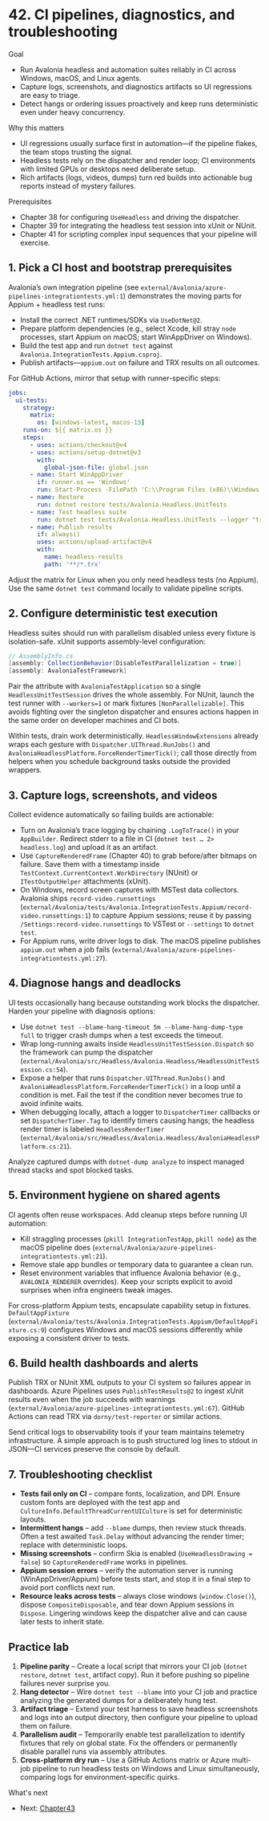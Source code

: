 # 42. CI pipelines, diagnostics, and troubleshooting

Goal
- Run Avalonia headless and automation suites reliably in CI across Windows, macOS, and Linux agents.
- Capture logs, screenshots, and diagnostics artifacts so UI regressions are easy to triage.
- Detect hangs or ordering issues proactively and keep runs deterministic even under heavy concurrency.

Why this matters
- UI regressions usually surface first in automation—if the pipeline flakes, the team stops trusting the signal.
- Headless tests rely on the dispatcher and render loop; CI environments with limited GPUs or desktops need deliberate setup.
- Rich artifacts (logs, videos, dumps) turn red builds into actionable bug reports instead of mystery failures.

Prerequisites
- Chapter 38 for configuring `UseHeadless` and driving the dispatcher.
- Chapter 39 for integrating the headless test session into xUnit or NUnit.
- Chapter 41 for scripting complex input sequences that your pipeline will exercise.

## 1. Pick a CI host and bootstrap prerequisites

Avalonia’s own integration pipeline (see `external/Avalonia/azure-pipelines-integrationtests.yml:1`) demonstrates the moving parts for Appium + headless test runs:

- Install the correct .NET runtimes/SDKs via `UseDotNet@2`.
- Prepare platform dependencies (e.g., select Xcode, kill stray `node` processes, start Appium on macOS; start WinAppDriver on Windows).
- Build the test app and run `dotnet test` against `Avalonia.IntegrationTests.Appium.csproj`.
- Publish artifacts—`appium.out` on failure and TRX results on all outcomes.

For GitHub Actions, mirror that setup with runner-specific steps:

```yaml
jobs:
  ui-tests:
    strategy:
      matrix:
        os: [windows-latest, macos-13]
    runs-on: ${{ matrix.os }}
    steps:
      - uses: actions/checkout@v4
      - uses: actions/setup-dotnet@v3
        with:
          global-json-file: global.json
      - name: Start WinAppDriver
        if: runner.os == 'Windows'
        run: Start-Process -FilePath 'C:\\Program Files (x86)\\Windows Application Driver\\WinAppDriver.exe'
      - name: Restore
        run: dotnet restore tests/Avalonia.Headless.UnitTests
      - name: Test headless suite
        run: dotnet test tests/Avalonia.Headless.UnitTests --logger "trx;LogFileName=headless.trx" --blame-hang-timeout 5m
      - name: Publish results
        if: always()
        uses: actions/upload-artifact@v4
        with:
          name: headless-results
          path: '**/*.trx'
```

Adjust the matrix for Linux when you only need headless tests (no Appium). Use the same `dotnet test` command locally to validate pipeline scripts.

## 2. Configure deterministic test execution

Headless suites should run with parallelism disabled unless every fixture is isolation-safe. xUnit supports assembly-level configuration:

```csharp
// AssemblyInfo.cs
[assembly: CollectionBehavior(DisableTestParallelization = true)]
[assembly: AvaloniaTestFramework]
```

Pair the attribute with `AvaloniaTestApplication` so a single `HeadlessUnitTestSession` drives the whole assembly. For NUnit, launch the test runner with `--workers=1` or mark fixtures `[NonParallelizable]`. This avoids fighting over the singleton dispatcher and ensures actions happen in the same order on developer machines and CI bots.

Within tests, drain work deterministically. `HeadlessWindowExtensions` already wraps each gesture with `Dispatcher.UIThread.RunJobs()` and `AvaloniaHeadlessPlatform.ForceRenderTimerTick()`; call those directly from helpers when you schedule background tasks outside the provided wrappers.

## 3. Capture logs, screenshots, and videos

Collect evidence automatically so failing builds are actionable:

- Turn on Avalonia’s trace logging by chaining `.LogToTrace()` in your `AppBuilder`. Redirect stderr to a file in CI (`dotnet test … 2> headless.log`) and upload it as an artifact.
- Use `CaptureRenderedFrame` (Chapter 40) to grab before/after bitmaps on failure. Save them with a timestamp inside `TestContext.CurrentContext.WorkDirectory` (NUnit) or `ITestOutputHelper` attachments (xUnit).
- On Windows, record screen captures with MSTest data collectors. Avalonia ships `record-video.runsettings` (`external/Avalonia/tests/Avalonia.IntegrationTests.Appium/record-video.runsettings:1`) to capture Appium sessions; reuse it by passing `/Settings:record-video.runsettings` to VSTest or `--settings` to `dotnet test`.
- For Appium runs, write driver logs to disk. The macOS pipeline publishes `appium.out` when a job fails (`external/Avalonia/azure-pipelines-integrationtests.yml:27`).

## 4. Diagnose hangs and deadlocks

UI tests occasionally hang because outstanding work blocks the dispatcher. Harden your pipeline with diagnosis options:

- Use `dotnet test --blame-hang-timeout 5m --blame-hang-dump-type full` to trigger crash dumps when a test exceeds the timeout.
- Wrap long-running awaits inside `HeadlessUnitTestSession.Dispatch` so the framework can pump the dispatcher (`external/Avalonia/src/Headless/Avalonia.Headless/HeadlessUnitTestSession.cs:54`).
- Expose a helper that runs `Dispatcher.UIThread.RunJobs()` and `AvaloniaHeadlessPlatform.ForceRenderTimerTick()` in a loop until a condition is met. Fail the test if the condition never becomes true to avoid infinite waits.
- When debugging locally, attach a logger to `DispatcherTimer` callbacks or set `DispatcherTimer.Tag` to identify timers causing hangs; the headless render timer is labeled `HeadlessRenderTimer` (`external/Avalonia/src/Headless/Avalonia.Headless/AvaloniaHeadlessPlatform.cs:21`).

Analyze captured dumps with `dotnet-dump analyze` to inspect managed thread stacks and spot blocked tasks.

## 5. Environment hygiene on shared agents

CI agents often reuse workspaces. Add cleanup steps before running UI automation:

- Kill straggling processes (`pkill IntegrationTestApp`, `pkill node`) as the macOS pipeline does (`external/Avalonia/azure-pipelines-integrationtests.yml:21`).
- Remove stale app bundles or temporary data to guarantee a clean run.
- Reset environment variables that influence Avalonia behavior (e.g., `AVALONIA_RENDERER` overrides). Keep your scripts explicit to avoid surprises when infra engineers tweak images.

For cross-platform Appium tests, encapsulate capability setup in fixtures. `DefaultAppFixture` (`external/Avalonia/tests/Avalonia.IntegrationTests.Appium/DefaultAppFixture.cs:9`) configures Windows and macOS sessions differently while exposing a consistent driver to tests.

## 6. Build health dashboards and alerts

Publish TRX or NUnit XML outputs to your CI system so failures appear in dashboards. Azure Pipelines uses `PublishTestResults@2` to ingest xUnit results even when the job succeeds with warnings (`external/Avalonia/azure-pipelines-integrationtests.yml:67`). GitHub Actions can read TRX via `dorny/test-reporter` or similar actions.

Send critical logs to observability tools if your team maintains telemetry infrastructure. A simple approach is to push structured log lines to stdout in JSON—CI services preserve the console by default.

## 7. Troubleshooting checklist

- **Tests fail only on CI** – compare fonts, localization, and DPI. Ensure custom fonts are deployed with the test app and `CultureInfo.DefaultThreadCurrentUICulture` is set for deterministic layouts.
- **Intermittent hangs** – add `--blame` dumps, then review stuck threads. Often a test awaited `Task.Delay` without advancing the render timer; replace with deterministic loops.
- **Missing screenshots** – confirm Skia is enabled (`UseHeadlessDrawing = false`) so `CaptureRenderedFrame` works in pipelines.
- **Appium session errors** – verify the automation server is running (WinAppDriver/Appium) before tests start, and stop it in a final step to avoid port conflicts next run.
- **Resource leaks across tests** – always close windows (`window.Close()`), dispose `CompositeDisposable`, and tear down Appium sessions in `Dispose`. Lingering windows keep the dispatcher alive and can cause later tests to inherit state.

## Practice lab

1. **Pipeline parity** – Create a local script that mirrors your CI job (`dotnet restore`, `dotnet test`, artifact copy). Run it before pushing so pipeline failures never surprise you.
2. **Hang detector** – Wire `dotnet test --blame` into your CI job and practice analyzing the generated dumps for a deliberately hung test.
3. **Artifact triage** – Extend your test harness to save headless screenshots and logs into an output directory, then configure your pipeline to upload them on failure.
4. **Parallelism audit** – Temporarily enable test parallelization to identify fixtures that rely on global state. Fix the offenders or permanently disable parallel runs via assembly attributes.
5. **Cross-platform dry run** – Use a GitHub Actions matrix or Azure multi-job pipeline to run headless tests on Windows and Linux simultaneously, comparing logs for environment-specific quirks.

What's next
- Next: [Chapter43](Chapter43.md)
